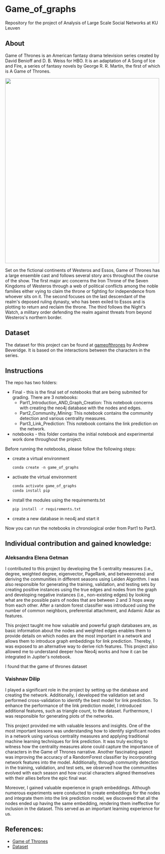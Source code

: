 # Game_of_graphs
Repository for the project of Analysis of Large Scale Social Networks at KU Leuven

## About
Game of Thrones is an American fantasy drama television series created by David Benioff and D. B. Weiss for HBO. It is an adaptation of A Song of Ice and Fire, a series of fantasy novels by George R. R. Martin, the first of which is A Game of Thrones. 

<img src="https://m.media-amazon.com/images/M/MV5BN2IzYzBiOTQtNGZmMi00NDI5LTgxMzMtN2EzZjA1NjhlOGMxXkEyXkFqcGdeQXVyNjAwNDUxODI@._V1_FMjpg_UX1000_.jpg" height = "600" width="500"></img>

Set on the fictional continents of Westeros and Essos, Game of Thrones has a large ensemble cast and follows several story arcs throughout the course of the show. The first major arc concerns the Iron Throne of the Seven Kingdoms of Westeros through a web of political conflicts among the noble families either vying to claim the throne or fighting for independence from whoever sits on it. The second focuses on the last descendant of the realm's deposed ruling dynasty, who has been exiled to Essos and is plotting to return and reclaim the throne. The third follows the Night's Watch, a military order defending the realm against threats from beyond Westeros's northern border.

## Dataset

The dataset for this project can be found at [gameofthrones](https://github.com/mathbeveridge/gameofthrones) by Andrew Beveridge. It is based on the interactions between the characters in the series.

## Instructions

The repo has two folders:

- Final  - this is the final set of notebooks that are being submited for grading. There are 3 notebooks:
  - Part1_Introduction_AND_Graph_Creation: This notebook concerns with creating the neo4j database with the nodes and edges.
  - Part2_Community_Mining: This notebook contains the community detection and various centrality measures.
  - Part3_Link_Prediction: This notebook contains the link prediction on the network.
- notebooks - this folder contains the initial notebook and experimental work done throughout the project.

Before running the notebooks, please follow the following steps:
  - create a virtual environment
    ```Python
    conda create -n game_of_graphs
    ```
  - activate the virtual environment
    ```Python
    conda activate game_of_graphs
    conda install pip
    ```
  - install the modules using the requirements.txt
    ```Python
    pip install -r requirements.txt
    ```
  - create a new database in neo4j and start it
  
  Now you can run the notebooks in chronological order from Part1 to Part3.

## Individual contribution and gained knowledge:

### Aleksandra Elena Getman
I contributed to this project by developing the 5 centrality measures (i.e., degree, weighted degree, eigenvector, PageRank, and betweenness) and deriving the communities in different seasons using Leiden Algorithm. I was also responsible for generating the training, validation, and testing sets by creating positive instances using the true edges and nodes from the graph and developing negative instances (i.e., non-existing edges) by looking what are the possible pairs of nodes that are between 2 and 3 hops away from each other. After a random forest classifier was introduced using the number of common neighbors, preferential attachment, and Adamic Adar as features. 

This project taught me how valuable and powerful graph databases are, as basic information about the nodes and weighted edges enables them to provide details on which nodes are the most important in a network and allows them to introduce graph embeddings for link prediction. Thereby, I was exposed to an alternative way to derive rich features. This project also allowed me to understand deeper how Neo4j works and how it can be integrated in Jupiter's notebook.

I found that the game of thrones dataset

### Vaishnav Dilip

I played a significant role in the project by setting up the database and creating the network. Additionally, I developed the validation set and performed cross-validation to identify the best model for link prediction. To enhance the performance of the link prediction model, I introduced additional features, such as triangle count, to the dataset. Furthermore, I was responsible for generating plots of the networks.

This project provided me with valuable lessons and insights. One of the most important lessons was understanding how to identify significant nodes in a network using various centrality measures and applying traditional machine learning techniques for link prediction. It was truly exciting to witness how the centrality measures alone could capture the importance of characters in the Game of Thrones narrative. Another fascinating aspect was improving the accuracy of a RandomForest classifier by incorporating network features into the model. Additionally, through community detection in the training, validation, and test sets, we observed how the communities evolved with each season and how crucial characters aligned themselves with their allies before the epic final war.

Moreover, I gained valuable experience in graph embeddings. Although numerous experiments were conducted to create embeddings for the nodes and integrate them into the link prediction model, we discovered that all the nodes ended up having the same embedding, rendering them ineffective for inclusion in the dataset. This served as an important learning experience for us.

## References:
  - [Game of Thrones](https://en.wikipedia.org/wiki/Game_of_Thrones)
  - [Dataset](https://github.com/mathbeveridge/gameofthrones)
